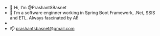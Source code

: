 - 👋 Hi, I’m @PrashantSBasnet
- 🌱 I’m a software enginner working in Spring Boot Framework, .Net, SSIS and ETL. Always fascinated by AI!
- 
- 📫 prashantsbasnet@gmail.com

<!---
PrashantSBasnet/PrashantSBasnet is a ✨ special ✨ repository because its `README.md` (this file) appears on your GitHub profile.
You can click the Preview link to take a look at your changes.
--->



